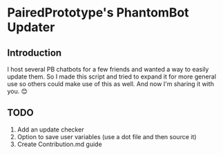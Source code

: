 # PairedPrototype's PhantomBot Updater

## Introduction

I host several PB chatbots for a few friends and wanted a way to easily update them. So I made this script and tried to
expand it for more general use so others could make use of this as well. And now I'm sharing it with you. 😊

## TODO

1. Add an update checker
1. Option to save user variables (use a dot file and then source it)
1. Create Contribution.md guide
